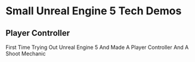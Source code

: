 # Small Unreal Engine 5 Tech Demos

## Player Controller

First Time Trying Out Unreal Engine 5 And Made A Player Controller And A Shoot Mechanic